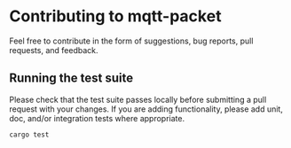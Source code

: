 # Contributing to mqtt-packet

Feel free to contribute in the form of suggestions, bug
reports, pull requests, and feedback.

## Running the test suite

Please check that the test suite passes locally before submitting a
pull request with your changes. If you are adding functionality, please
add unit, doc, and/or integration tests where appropriate.

```sh
cargo test
```
